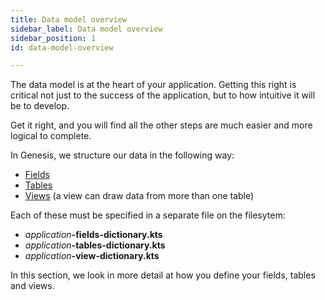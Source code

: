 ```yaml
---
title: Data model overview
sidebar_label: Data model overview
sidebar_position: 1
id: data-model-overview

---
```

The data model is at the heart of your application. Getting this right is critical not just to the success of the application, but to how intuitive it will be to develop.

Get it right, and you will find all the other steps are much easier and more logical to complete.

In Genesis, we structure our data in the following way:

* [Fields](/creating-applications/defining-your-application/data-model/fields/)
* [Tables](/creating-applications/defining-your-application/data-model/tables/)
* [Views](/creating-applications/defining-your-application/data-model/views/) (a view can draw data from more than one table)

Each of these must be specified in a separate file on the filesytem:

* _application_**-fields-dictionary.kts**
* _application_**-tables-dictionary.kts**
* _application_**-view-dictionary.kts**

In this section, we look in more detail at how you define your fields, tables and views.

